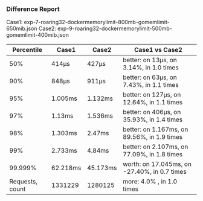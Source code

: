 ### Difference Report
Case1: exp-7-roaring32-dockermemorylimit-800mb-gomemlimit-650mib.json
Case2: exp-9-roaring32-dockermemorylimit-500mb-gomemlimit-400mib.json

|Percentile|Case1|Case2|Case1 vs Case2|
|---|---|---|---|
|50%|414µs|427µs|better: on 13µs, on 3.14%, in 1.0 times |
|90%|848µs|911µs|better: on 63µs, on 7.43%, in 1.1 times |
|95%|1.005ms|1.132ms|better: on 127µs, on 12.64%, in 1.1 times |
|97%|1.13ms|1.536ms|better: on 406µs, on 35.93%, in 1.4 times |
|98%|1.303ms|2.47ms|better: on 1.167ms, on 89.56%, in 1.9 times |
|99%|2.733ms|4.84ms|better: on 2.107ms, on 77.09%, in 1.8 times |
|99.999%|62.218ms|45.173ms|worth: on 17.045ms, on -27.40%, in 0.7 times |
|Requests, count|1331229|1280125|more: 4.0% , in 1.0 times |
